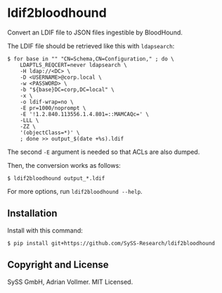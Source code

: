 ldif2bloodhound
===============

Convert an LDIF file to JSON files ingestible by BloodHound.

The LDIF file should be retrieved like this with `ldapsearch`:

```console
$ for base in "" "CN=Schema,CN=Configuration," ; do \
    LDAPTLS_REQCERT=never ldapsearch \
    -H ldap://<DC> \
    -D <USERNAME>@corp.local \
    -w <PASSWORD> \
    -b "${base}DC=corp,DC=local" \
    -x \
    -o ldif-wrap=no \
    -E pr=1000/noprompt \
    -E '!1.2.840.113556.1.4.801=::MAMCAQc=' \
    -LLL \
    -ZZ \
    '(objectClass=*)' \
    ; done >> output_$(date +%s).ldif
```

The second `-E` argument is needed so that ACLs are also dumped.

Then, the conversion works as follows:

```console
$ ldif2bloodhound output_*.ldif
```

For more options, run `ldif2bloodhound --help`.


Installation
------------

Install with this command:

```console
$ pip install git+https://github.com/SySS-Research/ldif2bloodhound
```

Copyright and License
---------------------

SySS GmbH, Adrian Vollmer. MIT Licensed.
